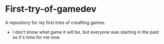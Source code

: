 # First-try-of-gamedev
A repository for my first tries of creafting games.

- I don't know what game it will be, but everyone was starting in the past so it's time for me now.
